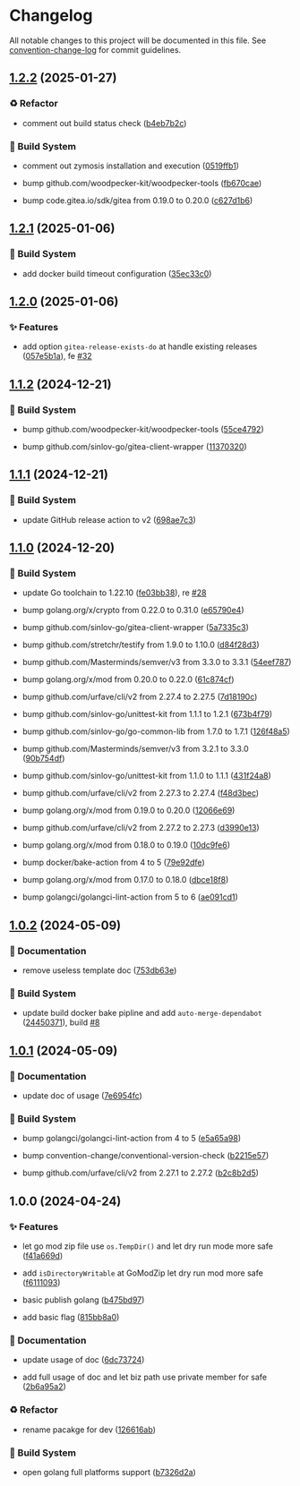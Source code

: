 # Changelog

All notable changes to this project will be documented in this file. See [convention-change-log](https://github.com/convention-change/convention-change-log) for commit guidelines.

## [1.2.2](https://github.com/woodpecker-kit/woodpecker-gitea-publisher-golang/compare/1.2.1...v1.2.2) (2025-01-27)

### ♻ Refactor

* comment out build status check ([b4eb7b2c](https://github.com/woodpecker-kit/woodpecker-gitea-publisher-golang/commit/b4eb7b2c0787f330d52c41d0bf0bfa2b20d4df0b))

### 👷‍ Build System

* comment out zymosis installation and execution ([0519ffb1](https://github.com/woodpecker-kit/woodpecker-gitea-publisher-golang/commit/0519ffb1768a8f225bb7581200f2a3134e582837))

* bump github.com/woodpecker-kit/woodpecker-tools ([fb670cae](https://github.com/woodpecker-kit/woodpecker-gitea-publisher-golang/commit/fb670cae5e488e41e18945a16fec9787442e475c))

* bump code.gitea.io/sdk/gitea from 0.19.0 to 0.20.0 ([c627d1b6](https://github.com/woodpecker-kit/woodpecker-gitea-publisher-golang/commit/c627d1b6c8de73ed97d1e8ad774a1a894b7e3194))

## [1.2.1](https://github.com/woodpecker-kit/woodpecker-gitea-publisher-golang/compare/1.2.0...v1.2.1) (2025-01-06)

### 👷‍ Build System

* add docker build timeout configuration ([35ec33c0](https://github.com/woodpecker-kit/woodpecker-gitea-publisher-golang/commit/35ec33c06c1b19343b66106af56cf5dcd752a1ce))

## [1.2.0](https://github.com/woodpecker-kit/woodpecker-gitea-publisher-golang/compare/1.1.2...v1.2.0) (2025-01-06)

### ✨ Features

* add option `gitea-release-exists-do` at handle existing releases ([057e5b1a](https://github.com/woodpecker-kit/woodpecker-gitea-publisher-golang/commit/057e5b1a8800d2bd8c47a50e77cbebcba260a74e)), fe [#32](https://github.com/woodpecker-kit/woodpecker-gitea-publisher-golang/issues/32)

## [1.1.2](https://github.com/woodpecker-kit/woodpecker-gitea-publisher-golang/compare/1.1.1...v1.1.2) (2024-12-21)

### 👷‍ Build System

* bump github.com/woodpecker-kit/woodpecker-tools ([55ce4792](https://github.com/woodpecker-kit/woodpecker-gitea-publisher-golang/commit/55ce479269f69a1681772e65be45e348bf9dd504))

* bump github.com/sinlov-go/gitea-client-wrapper ([11370320](https://github.com/woodpecker-kit/woodpecker-gitea-publisher-golang/commit/113703206fed290aa611279b072174cebdf83eb1))

## [1.1.1](https://github.com/woodpecker-kit/woodpecker-gitea-publisher-golang/compare/1.1.0...v1.1.1) (2024-12-21)

### 👷‍ Build System

* update GitHub release action to v2 ([698ae7c3](https://github.com/woodpecker-kit/woodpecker-gitea-publisher-golang/commit/698ae7c305f9908379212c0c46fbbd2a6ae04259))

## [1.1.0](https://github.com/woodpecker-kit/woodpecker-gitea-publisher-golang/compare/1.0.2...v1.1.0) (2024-12-20)

### 👷‍ Build System

* update Go toolchain to 1.22.10 ([fe03bb38](https://github.com/woodpecker-kit/woodpecker-gitea-publisher-golang/commit/fe03bb38682f28690d78e13dde4fbc8afa6b2f15)), re [#28](https://github.com/woodpecker-kit/woodpecker-gitea-publisher-golang/issues/28)

* bump golang.org/x/crypto from 0.22.0 to 0.31.0 ([e65790e4](https://github.com/woodpecker-kit/woodpecker-gitea-publisher-golang/commit/e65790e48a8606718113f9dd2fe3a816efe64e77))

* bump github.com/sinlov-go/gitea-client-wrapper ([5a7335c3](https://github.com/woodpecker-kit/woodpecker-gitea-publisher-golang/commit/5a7335c3a8c15a86602cc61e9cf54205cfcf1235))

* bump github.com/stretchr/testify from 1.9.0 to 1.10.0 ([d84f28d3](https://github.com/woodpecker-kit/woodpecker-gitea-publisher-golang/commit/d84f28d366361e728627201e3179372161c014a4))

* bump github.com/Masterminds/semver/v3 from 3.3.0 to 3.3.1 ([54eef787](https://github.com/woodpecker-kit/woodpecker-gitea-publisher-golang/commit/54eef787d514fe43fb52507f6d049ec95e3c0e1d))

* bump golang.org/x/mod from 0.20.0 to 0.22.0 ([61c874cf](https://github.com/woodpecker-kit/woodpecker-gitea-publisher-golang/commit/61c874cf1af61c4e8235865c9646ab03e02abb18))

* bump github.com/urfave/cli/v2 from 2.27.4 to 2.27.5 ([7d18190c](https://github.com/woodpecker-kit/woodpecker-gitea-publisher-golang/commit/7d18190c3f69aa409e184a3bafe065fd55f65ffa))

* bump github.com/sinlov-go/unittest-kit from 1.1.1 to 1.2.1 ([673b4f79](https://github.com/woodpecker-kit/woodpecker-gitea-publisher-golang/commit/673b4f7984a27d4c4d0bff6ed94229afb9ed0e13))

* bump github.com/sinlov-go/go-common-lib from 1.7.0 to 1.7.1 ([126f48a5](https://github.com/woodpecker-kit/woodpecker-gitea-publisher-golang/commit/126f48a5111df602b8dbc0ca4ec86f591e85c1a5))

* bump github.com/Masterminds/semver/v3 from 3.2.1 to 3.3.0 ([90b754df](https://github.com/woodpecker-kit/woodpecker-gitea-publisher-golang/commit/90b754df845139ac96d200fef95890f08b599eca))

* bump github.com/sinlov-go/unittest-kit from 1.1.0 to 1.1.1 ([431f24a8](https://github.com/woodpecker-kit/woodpecker-gitea-publisher-golang/commit/431f24a81530a43a262a231d80bb149a29c7d07a))

* bump github.com/urfave/cli/v2 from 2.27.3 to 2.27.4 ([f48d3bec](https://github.com/woodpecker-kit/woodpecker-gitea-publisher-golang/commit/f48d3bec9ed5c345d73e5b3c0a2bdc1f3dae6ee0))

* bump golang.org/x/mod from 0.19.0 to 0.20.0 ([12066e69](https://github.com/woodpecker-kit/woodpecker-gitea-publisher-golang/commit/12066e6948427973748c2216269103df5dff23bd))

* bump github.com/urfave/cli/v2 from 2.27.2 to 2.27.3 ([d3990e13](https://github.com/woodpecker-kit/woodpecker-gitea-publisher-golang/commit/d3990e13de4cde478096af5e92f4ea3d326caff9))

* bump golang.org/x/mod from 0.18.0 to 0.19.0 ([10dc9fe6](https://github.com/woodpecker-kit/woodpecker-gitea-publisher-golang/commit/10dc9fe6e5dde5738eeb7f7bb5e0ea22dcc3d1f4))

* bump docker/bake-action from 4 to 5 ([79e92dfe](https://github.com/woodpecker-kit/woodpecker-gitea-publisher-golang/commit/79e92dfe8ae3c6835582dc9165e826e3d9de2aba))

* bump golang.org/x/mod from 0.17.0 to 0.18.0 ([dbce18f8](https://github.com/woodpecker-kit/woodpecker-gitea-publisher-golang/commit/dbce18f81f496e177ba395024a4235fd59dcaa3d))

* bump golangci/golangci-lint-action from 5 to 6 ([ae091cd1](https://github.com/woodpecker-kit/woodpecker-gitea-publisher-golang/commit/ae091cd172f42fec0f67a71e45c2800ca451aebb))

## [1.0.2](https://github.com/woodpecker-kit/woodpecker-gitea-publisher-golang/compare/1.0.1...v1.0.2) (2024-05-09)

### 📝 Documentation

* remove useless template doc ([753db63e](https://github.com/woodpecker-kit/woodpecker-gitea-publisher-golang/commit/753db63e46c30d228b96eddd5c6e2f7416dd5f56))

### 👷‍ Build System

* update build docker bake pipline and add `auto-merge-dependabot` ([24450371](https://github.com/woodpecker-kit/woodpecker-gitea-publisher-golang/commit/24450371d13fc1a118995b1710aa5e6426684246)), build [#8](https://github.com/woodpecker-kit/woodpecker-gitea-publisher-golang/issues/8)

## [1.0.1](https://github.com/woodpecker-kit/woodpecker-gitea-publisher-golang/compare/1.0.0...v1.0.1) (2024-05-09)

### 📝 Documentation

* update doc of usage ([7e6954fc](https://github.com/woodpecker-kit/woodpecker-gitea-publisher-golang/commit/7e6954fcfacffcabeaf26c2d9bca19b4f67b3c87))

### 👷‍ Build System

* bump golangci/golangci-lint-action from 4 to 5 ([e5a65a98](https://github.com/woodpecker-kit/woodpecker-gitea-publisher-golang/commit/e5a65a98e6da61469a08aedc97d810ccf3118d7d))

* bump convention-change/conventional-version-check ([b2215e57](https://github.com/woodpecker-kit/woodpecker-gitea-publisher-golang/commit/b2215e578e6b072324e735e1f342c4f6684777c6))

* bump github.com/urfave/cli/v2 from 2.27.1 to 2.27.2 ([b2c8b2d5](https://github.com/woodpecker-kit/woodpecker-gitea-publisher-golang/commit/b2c8b2d54f0d5c2d442ff6063609b617db5ad28d))

## 1.0.0 (2024-04-24)

### ✨ Features

* let go mod zip file use `os.TempDir()` and let dry run mode more safe ([f41a669d](https://github.com/woodpecker-kit/woodpecker-gitea-publisher-golang/commit/f41a669d36b656737b6e6dd19dbb021e8d425f51))

* add `isDirectoryWritable` at GoModZip let dry run mod more safe ([f6111093](https://github.com/woodpecker-kit/woodpecker-gitea-publisher-golang/commit/f61110931f583d71f582e2ce7f4b5abed1bfc93d))

* basic publish golang ([b475bd97](https://github.com/woodpecker-kit/woodpecker-gitea-publisher-golang/commit/b475bd971f974fbb3803b17adb5d3d8852a2a8a9))

* add basic flag ([815bb8a0](https://github.com/woodpecker-kit/woodpecker-gitea-publisher-golang/commit/815bb8a04d4e17e186acc59e48778383ddb281e5))

### 📝 Documentation

* update usage of doc ([6dc73724](https://github.com/woodpecker-kit/woodpecker-gitea-publisher-golang/commit/6dc7372404f105aa993cbb65f5bc777c11a048d5))

* add full usage of doc and let biz path use private member for safe ([2b6a95a2](https://github.com/woodpecker-kit/woodpecker-gitea-publisher-golang/commit/2b6a95a2d78a5faf0312cda14d1aef7e5f2e7b2f))

### ♻ Refactor

* rename pacakge for dev ([126616ab](https://github.com/woodpecker-kit/woodpecker-gitea-publisher-golang/commit/126616abfb835f82cc592b7593dd1ae6778a26a6))

### 👷‍ Build System

* open golang full platforms support ([b7326d2a](https://github.com/woodpecker-kit/woodpecker-gitea-publisher-golang/commit/b7326d2aff88ea44e733ccc9da640e2b592bd5cc))
